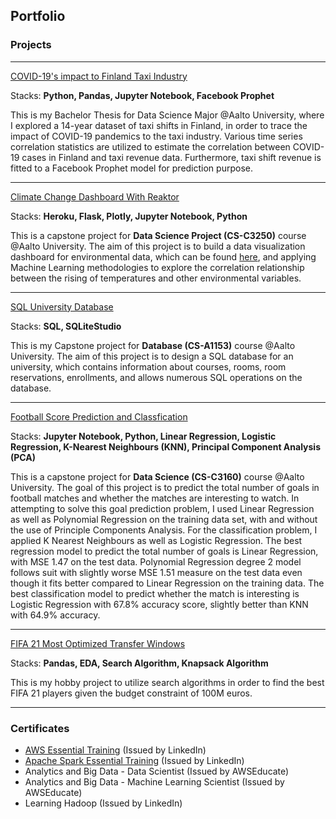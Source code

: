 ## Portfolio

### Projects
---

[COVID-19's impact to Finland Taxi Industry](/projects/thesis)

Stacks: **Python, Pandas, Jupyter Notebook, Facebook Prophet**

This is my Bachelor Thesis for Data Science Major @Aalto University, where I explored a 14-year dataset of taxi shifts in Finland, in order to trace the impact of COVID-19 pandemics to the taxi industry. Various time series correlation statistics are utilized to estimate the correlation between COVID-19 cases in Finland and taxi revenue data. Furthermore, taxi shift revenue is fitted to a Facebook Prophet model for prediction purpose.

---

[Climate Change Dashboard With Reaktor](/projects/climate_change)

Stacks: **Heroku, Flask, Plotly, Jupyter Notebook, Python**

This is a capstone project for **Data Science Project (CS-C3250)** course @Aalto University. The aim of this project is to build a data visualization dashboard for environmental data, which can be found [here](https://climate-change-c3250-2020.herokuapp.com/), and applying Machine Learning methodologies to explore the correlation relationship between the rising of temperatures and other environmental variables.

---

[SQL University Database](/projects/university)

Stacks: **SQL, SQLiteStudio**

This is my Capstone project for **Database (CS-A1153)** course @Aalto University. The aim of this project is to design a SQL database for an university, which contains information about courses, rooms, room reservations, enrollments, and allows numerous SQL operations on the database.

---

[Football Score Prediction and Classfication](https://github.com/tiendatscorpy/interesting_football/blob/main/Data%20Science%20Report.pdf)

Stacks: **Jupyter Notebook, Python, Linear Regression, Logistic Regression, K-Nearest Neighbours (KNN), Principal Component Analysis (PCA)**

This is a capstone project for **Data Science (CS-C3160)** course @Aalto University. The goal of this project is to predict the total number of goals in football matches and whether the matches are interesting to watch. In attempting to solve this goal prediction problem, I used Linear Regression as well as Polynomial Regression on the training data set, with and without the use of Principle Components Analysis. For the classification problem, I applied K Nearest Neighbours as well as Logistic Regression. The best regression model to predict the total number of goals is Linear Regression, with MSE 1.47 on the test data. Polynomial Regression degree 2 model follows suit with slightly worse MSE 1.51 measure on the test data even though it fits better compared to Linear Regression on the training data. The best classification model to predict whether the match is interesting is Logistic Regression with 67.8% accuracy score, slightly better than KNN with 64.9% accuracy.

---

[FIFA 21 Most Optimized Transfer Windows](/projects/fifa_transfer)

Stacks: **Pandas, EDA, Search Algorithm, Knapsack Algorithm**

This is my hobby project to utilize search algorithms in order to find the best FIFA 21 players given the budget constraint of 100M euros.

---

### Certificates

- [AWS Essential Training](/certs/aws.pdf) (Issued by LinkedIn)
- [Apache Spark Essential Training](/certs/spark.pdf)  (Issued by LinkedIn)
- Analytics and Big Data - Data Scientist (Issued by AWSEducate)
- Analytics and Big Data - Machine Learning Scientist (Issued by AWSEducate)
- Learning Hadoop (Issued by LinkedIn)

